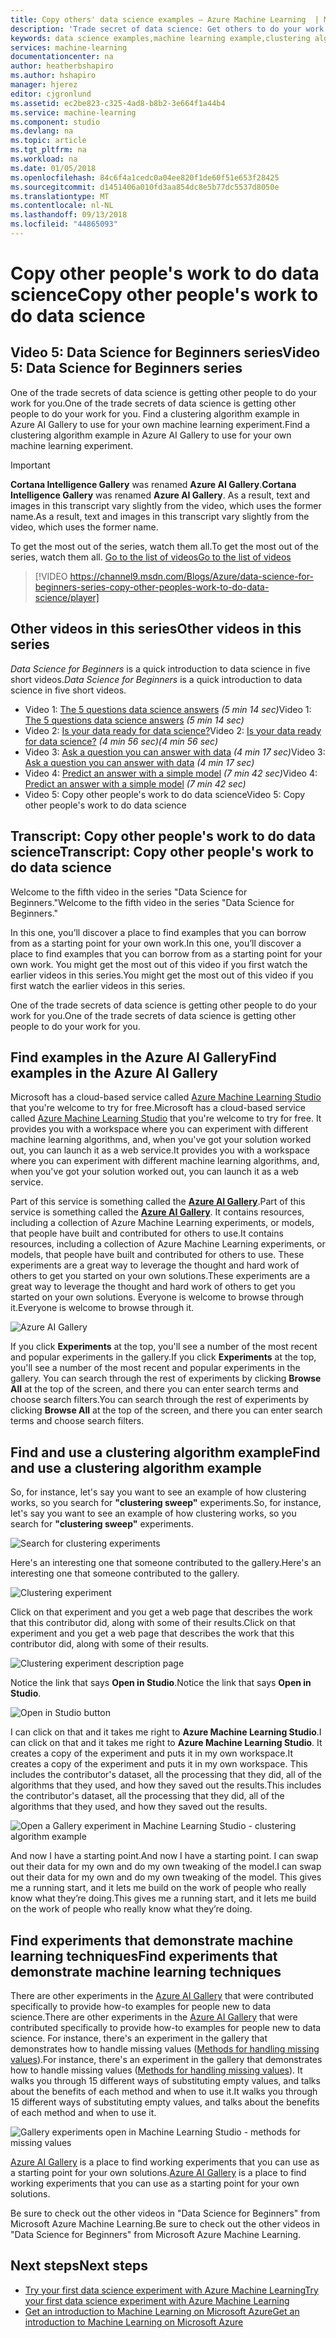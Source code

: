 ```yaml
---
title: Copy others' data science examples – Azure Machine Learning  | Microsoft Docs
description: 'Trade secret of data science: Get others to do your work for you. Get machine learning examples from the Azure AI Gallery.'
keywords: data science examples,machine learning example,clustering algorithm,clustering algorithm example
services: machine-learning
documentationcenter: na
author: heatherbshapiro
ms.author: hshapiro
manager: hjerez
editor: cjgronlund
ms.assetid: ec2be823-c325-4ad8-b8b2-3e664f1a44b4
ms.service: machine-learning
ms.component: studio
ms.devlang: na
ms.topic: article
ms.tgt_pltfrm: na
ms.workload: na
ms.date: 01/05/2018
ms.openlocfilehash: 84c6f4a1cedc0a04ee820f1de60f51e653f28425
ms.sourcegitcommit: d1451406a010fd3aa854dc8e5b77dc5537d8050e
ms.translationtype: MT
ms.contentlocale: nl-NL
ms.lasthandoff: 09/13/2018
ms.locfileid: "44865093"
---
```

# <a name="copy-other-peoples-work-to-do-data-science"></a><span data-ttu-id="e3180-105">Copy other people's work to do data science</span><span class="sxs-lookup"><span data-stu-id="e3180-105">Copy other people's work to do data science</span></span>
## <a name="video-5-data-science-for-beginners-series"></a><span data-ttu-id="e3180-106">Video 5: Data Science for Beginners series</span><span class="sxs-lookup"><span data-stu-id="e3180-106">Video 5: Data Science for Beginners series</span></span>
<span data-ttu-id="e3180-107">One of the trade secrets of data science is getting other people to do your work for you.</span><span class="sxs-lookup"><span data-stu-id="e3180-107">One of the trade secrets of data science is getting other people to do your work for you.</span></span> <span data-ttu-id="e3180-108">Find a clustering algorithm example in Azure AI Gallery to use for your own machine learning experiment.</span><span class="sxs-lookup"><span data-stu-id="e3180-108">Find a clustering algorithm example in Azure AI Gallery to use for your own machine learning experiment.</span></span>

> [!IMPORTANT]
> <span data-ttu-id="e3180-109">**Cortana Intelligence Gallery** was renamed **Azure AI Gallery**.</span><span class="sxs-lookup"><span data-stu-id="e3180-109">**Cortana Intelligence Gallery** was renamed **Azure AI Gallery**.</span></span> <span data-ttu-id="e3180-110">As a result, text and images in this transcript vary slightly from the video, which uses the former name.</span><span class="sxs-lookup"><span data-stu-id="e3180-110">As a result, text and images in this transcript vary slightly from the video, which uses the former name.</span></span>
>

<span data-ttu-id="e3180-111">To get the most out of the series, watch them all.</span><span class="sxs-lookup"><span data-stu-id="e3180-111">To get the most out of the series, watch them all.</span></span> [<span data-ttu-id="e3180-112">Go to the list of videos</span><span class="sxs-lookup"><span data-stu-id="e3180-112">Go to the list of videos</span></span>](#other-videos-in-this-series)
<br>

> [!VIDEO https://channel9.msdn.com/Blogs/Azure/data-science-for-beginners-series-copy-other-peoples-work-to-do-data-science/player]
>
>

## <a name="other-videos-in-this-series"></a><span data-ttu-id="e3180-113">Other videos in this series</span><span class="sxs-lookup"><span data-stu-id="e3180-113">Other videos in this series</span></span>
<span data-ttu-id="e3180-114">*Data Science for Beginners* is a quick introduction to data science in five short videos.</span><span class="sxs-lookup"><span data-stu-id="e3180-114">*Data Science for Beginners* is a quick introduction to data science in five short videos.</span></span>

* <span data-ttu-id="e3180-115">Video 1: [The 5 questions data science answers](data-science-for-beginners-the-5-questions-data-science-answers.md) *(5 min 14 sec)*</span><span class="sxs-lookup"><span data-stu-id="e3180-115">Video 1: [The 5 questions data science answers](data-science-for-beginners-the-5-questions-data-science-answers.md) *(5 min 14 sec)*</span></span>
* <span data-ttu-id="e3180-116">Video 2: [Is your data ready for data science?](data-science-for-beginners-is-your-data-ready-for-data-science.md)</span><span class="sxs-lookup"><span data-stu-id="e3180-116">Video 2: [Is your data ready for data science?](data-science-for-beginners-is-your-data-ready-for-data-science.md)</span></span> <span data-ttu-id="e3180-117">*(4 min 56 sec)*</span><span class="sxs-lookup"><span data-stu-id="e3180-117">*(4 min 56 sec)*</span></span>
* <span data-ttu-id="e3180-118">Video 3: [Ask a question you can answer with data](data-science-for-beginners-ask-a-question-you-can-answer-with-data.md) *(4 min 17 sec)*</span><span class="sxs-lookup"><span data-stu-id="e3180-118">Video 3: [Ask a question you can answer with data](data-science-for-beginners-ask-a-question-you-can-answer-with-data.md) *(4 min 17 sec)*</span></span>
* <span data-ttu-id="e3180-119">Video 4: [Predict an answer with a simple model](data-science-for-beginners-predict-an-answer-with-a-simple-model.md) *(7 min 42 sec)*</span><span class="sxs-lookup"><span data-stu-id="e3180-119">Video 4: [Predict an answer with a simple model](data-science-for-beginners-predict-an-answer-with-a-simple-model.md) *(7 min 42 sec)*</span></span>
* <span data-ttu-id="e3180-120">Video 5: Copy other people's work to do data science</span><span class="sxs-lookup"><span data-stu-id="e3180-120">Video 5: Copy other people's work to do data science</span></span>

## <a name="transcript-copy-other-peoples-work-to-do-data-science"></a><span data-ttu-id="e3180-121">Transcript: Copy other people's work to do data science</span><span class="sxs-lookup"><span data-stu-id="e3180-121">Transcript: Copy other people's work to do data science</span></span>
<span data-ttu-id="e3180-122">Welcome to the fifth video in the series "Data Science for Beginners."</span><span class="sxs-lookup"><span data-stu-id="e3180-122">Welcome to the fifth video in the series "Data Science for Beginners."</span></span>

<span data-ttu-id="e3180-123">In this one, you’ll discover a place to find examples that you can borrow from as a starting point for your own work.</span><span class="sxs-lookup"><span data-stu-id="e3180-123">In this one, you’ll discover a place to find examples that you can borrow from as a starting point for your own work.</span></span> <span data-ttu-id="e3180-124">You might get the most out of this video if you first watch the earlier videos in this series.</span><span class="sxs-lookup"><span data-stu-id="e3180-124">You might get the most out of this video if you first watch the earlier videos in this series.</span></span>

<span data-ttu-id="e3180-125">One of the trade secrets of data science is getting other people to do your work for you.</span><span class="sxs-lookup"><span data-stu-id="e3180-125">One of the trade secrets of data science is getting other people to do your work for you.</span></span>

## <a name="find-examples-in-the-azure-ai-gallery"></a><span data-ttu-id="e3180-126">Find examples in the Azure AI Gallery</span><span class="sxs-lookup"><span data-stu-id="e3180-126">Find examples in the Azure AI Gallery</span></span>

<span data-ttu-id="e3180-127">Microsoft has a cloud-based service called [Azure Machine Learning Studio](https://azure.microsoft.com/services/machine-learning-studio/) that you're welcome to try for free.</span><span class="sxs-lookup"><span data-stu-id="e3180-127">Microsoft has a cloud-based service called [Azure Machine Learning Studio](https://azure.microsoft.com/services/machine-learning-studio/) that you're welcome to try for free.</span></span> <span data-ttu-id="e3180-128">It provides you with a workspace where you can experiment with different machine learning algorithms, and, when you've got your solution worked out, you can launch it as a web service.</span><span class="sxs-lookup"><span data-stu-id="e3180-128">It provides you with a workspace where you can experiment with different machine learning algorithms, and, when you've got your solution worked out, you can launch it as a web service.</span></span>

<span data-ttu-id="e3180-129">Part of this service is something called the **[Azure AI Gallery](https://gallery.cortanaintelligence.com/)**.</span><span class="sxs-lookup"><span data-stu-id="e3180-129">Part of this service is something called the **[Azure AI Gallery](https://gallery.cortanaintelligence.com/)**.</span></span> <span data-ttu-id="e3180-130">It contains resources, including a collection of Azure Machine Learning experiments, or models, that people have built and contributed for others to use.</span><span class="sxs-lookup"><span data-stu-id="e3180-130">It contains resources, including a collection of Azure Machine Learning experiments, or models, that people have built and contributed for others to use.</span></span> <span data-ttu-id="e3180-131">These experiments are a great way to leverage the thought and hard work of others to get you started on your own solutions.</span><span class="sxs-lookup"><span data-stu-id="e3180-131">These experiments are a great way to leverage the thought and hard work of others to get you started on your own solutions.</span></span> <span data-ttu-id="e3180-132">Everyone is welcome to browse through it.</span><span class="sxs-lookup"><span data-stu-id="e3180-132">Everyone is welcome to browse through it.</span></span>

![Azure AI Gallery](./media/data-science-for-beginners-copy-other-peoples-work-to-do-data-science/azure-ai-gallery.png)

<span data-ttu-id="e3180-134">If you click **Experiments** at the top, you'll see a number of the most recent and popular experiments in the gallery.</span><span class="sxs-lookup"><span data-stu-id="e3180-134">If you click **Experiments** at the top, you'll see a number of the most recent and popular experiments in the gallery.</span></span> <span data-ttu-id="e3180-135">You can search through the rest of experiments by clicking **Browse All** at the top of the screen, and there you can enter search terms and choose search filters.</span><span class="sxs-lookup"><span data-stu-id="e3180-135">You can search through the rest of experiments by clicking **Browse All** at the top of the screen, and there you can enter search terms and choose search filters.</span></span>

## <a name="find-and-use-a-clustering-algorithm-example"></a><span data-ttu-id="e3180-136">Find and use a clustering algorithm example</span><span class="sxs-lookup"><span data-stu-id="e3180-136">Find and use a clustering algorithm example</span></span>
<span data-ttu-id="e3180-137">So, for instance, let's say you want to see an example of how clustering works, so you search for **"clustering sweep"** experiments.</span><span class="sxs-lookup"><span data-stu-id="e3180-137">So, for instance, let's say you want to see an example of how clustering works, so you search for **"clustering sweep"** experiments.</span></span>

![Search for clustering experiments](./media/data-science-for-beginners-copy-other-peoples-work-to-do-data-science/search-for-clustering-experiments.png)

<span data-ttu-id="e3180-139">Here's an interesting one that someone contributed to the gallery.</span><span class="sxs-lookup"><span data-stu-id="e3180-139">Here's an interesting one that someone contributed to the gallery.</span></span>

![Clustering experiment](./media/data-science-for-beginners-copy-other-peoples-work-to-do-data-science/clustering-experiment.png)

<span data-ttu-id="e3180-141">Click on that experiment and you get a web page that describes the work that this contributor did, along with some of their results.</span><span class="sxs-lookup"><span data-stu-id="e3180-141">Click on that experiment and you get a web page that describes the work that this contributor did, along with some of their results.</span></span>

![Clustering experiment description page](./media/data-science-for-beginners-copy-other-peoples-work-to-do-data-science/clustering-experiment-description-page.png)

<span data-ttu-id="e3180-143">Notice the link that says **Open in Studio**.</span><span class="sxs-lookup"><span data-stu-id="e3180-143">Notice the link that says **Open in Studio**.</span></span>

![Open in Studio button](./media/data-science-for-beginners-copy-other-peoples-work-to-do-data-science/open-in-studio.png)

<span data-ttu-id="e3180-145">I can click on that and it takes me right to **Azure Machine Learning Studio**.</span><span class="sxs-lookup"><span data-stu-id="e3180-145">I can click on that and it takes me right to **Azure Machine Learning Studio**.</span></span> <span data-ttu-id="e3180-146">It creates a copy of the experiment and puts it in my own workspace.</span><span class="sxs-lookup"><span data-stu-id="e3180-146">It creates a copy of the experiment and puts it in my own workspace.</span></span> <span data-ttu-id="e3180-147">This includes the contributor's dataset, all the processing that they did, all of the algorithms that they used, and how they saved out the results.</span><span class="sxs-lookup"><span data-stu-id="e3180-147">This includes the contributor's dataset, all the processing that they did, all of the algorithms that they used, and how they saved out the results.</span></span>

![Open a Gallery experiment in Machine Learning Studio - clustering algorithm example](./media/data-science-for-beginners-copy-other-peoples-work-to-do-data-science/cluster-experiment-open-in-studio.png)

<span data-ttu-id="e3180-149">And now I have a starting point.</span><span class="sxs-lookup"><span data-stu-id="e3180-149">And now I have a starting point.</span></span> <span data-ttu-id="e3180-150">I can swap out their data for my own and do my own tweaking of the model.</span><span class="sxs-lookup"><span data-stu-id="e3180-150">I can swap out their data for my own and do my own tweaking of the model.</span></span> <span data-ttu-id="e3180-151">This gives me a running start, and it lets me build on the work of people who really know what they’re doing.</span><span class="sxs-lookup"><span data-stu-id="e3180-151">This gives me a running start, and it lets me build on the work of people who really know what they’re doing.</span></span>

## <a name="find-experiments-that-demonstrate-machine-learning-techniques"></a><span data-ttu-id="e3180-152">Find experiments that demonstrate machine learning techniques</span><span class="sxs-lookup"><span data-stu-id="e3180-152">Find experiments that demonstrate machine learning techniques</span></span>
<span data-ttu-id="e3180-153">There are other experiments in the [Azure AI Gallery](https://gallery.cortanaintelligence.com) that were contributed specifically to provide how-to examples for people new to data science.</span><span class="sxs-lookup"><span data-stu-id="e3180-153">There are other experiments in the [Azure AI Gallery](https://gallery.cortanaintelligence.com) that were contributed specifically to provide how-to examples for people new to data science.</span></span> <span data-ttu-id="e3180-154">For instance, there's an experiment in the gallery that demonstrates how to handle missing values ([Methods for handling missing values](https://gallery.cortanaintelligence.com/Experiment/Methods-for-handling-missing-values-1)).</span><span class="sxs-lookup"><span data-stu-id="e3180-154">For instance, there's an experiment in the gallery that demonstrates how to handle missing values ([Methods for handling missing values](https://gallery.cortanaintelligence.com/Experiment/Methods-for-handling-missing-values-1)).</span></span> <span data-ttu-id="e3180-155">It walks you through 15 different ways of substituting empty values, and talks about the benefits of each method and when to use it.</span><span class="sxs-lookup"><span data-stu-id="e3180-155">It walks you through 15 different ways of substituting empty values, and talks about the benefits of each method and when to use it.</span></span>

![Gallery experiments open in Machine Learning Studio - methods for missing values](./media/data-science-for-beginners-copy-other-peoples-work-to-do-data-science/experiment-methods-for-handling-missing-values.png)

<span data-ttu-id="e3180-157">[Azure AI Gallery](https://gallery.cortanaintelligence.com) is a place to find working experiments that you can use as a starting point for your own solutions.</span><span class="sxs-lookup"><span data-stu-id="e3180-157">[Azure AI Gallery](https://gallery.cortanaintelligence.com) is a place to find working experiments that you can use as a starting point for your own solutions.</span></span>

<span data-ttu-id="e3180-158">Be sure to check out the other videos in "Data Science for Beginners" from Microsoft Azure Machine Learning.</span><span class="sxs-lookup"><span data-stu-id="e3180-158">Be sure to check out the other videos in "Data Science for Beginners" from Microsoft Azure Machine Learning.</span></span>

## <a name="next-steps"></a><span data-ttu-id="e3180-159">Next steps</span><span class="sxs-lookup"><span data-stu-id="e3180-159">Next steps</span></span>
* [<span data-ttu-id="e3180-160">Try your first data science experiment with Azure Machine Learning</span><span class="sxs-lookup"><span data-stu-id="e3180-160">Try your first data science experiment with Azure Machine Learning</span></span>](create-experiment.md)
* [<span data-ttu-id="e3180-161">Get an introduction to Machine Learning on Microsoft Azure</span><span class="sxs-lookup"><span data-stu-id="e3180-161">Get an introduction to Machine Learning on Microsoft Azure</span></span>](what-is-machine-learning.md)
